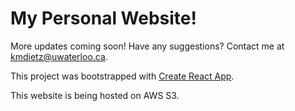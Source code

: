 # My Personal Website!

More updates coming soon! Have any suggestions? Contact me at [kmdietz@uwaterloo.ca](mailto:kmdietz@uwaterloo.ca).

This project was bootstrapped with [Create React App](https://github.com/facebook/create-react-app).

This website is being hosted on AWS S3. 
